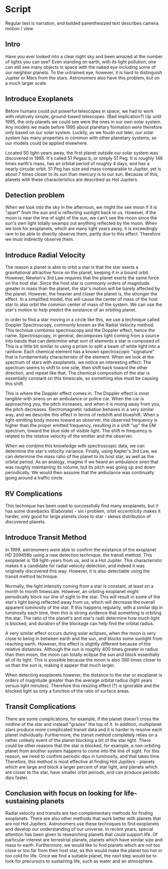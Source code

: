 # Script
Regular text is narration, and bolded parenthesized text describes camera motion / view

## Intro
Have you ever looked into a clear night sky and been amazed at the number of lights you can see? Even standing on earth, with its light pollution, 
one can still see many objects in space with the naked eye including some of our neighbor planets. To the untrained eye, however, it is hard to distinguish 
Jupiter or Mars from the stars. Astronomers also have this problem, but on a much larger scale.  

## Introduce Exoplanets
Before humans could put powerful telescopes in space, we had to work with relatively simple, ground-based telescopes. (Bad implication?) Up until 1995, 
the only planets we could see were the ones in our own solar system. Any models we made before 1995 about planetary formation were therefore only based
on our solar system. Luckily, as we foudn out later, our solar system has many properties in common with other planetary systems, so our models could be 
applied elsewhere. 

Located 50 light-years away, the first planet outside our solar system was discovered in 1995. It's called 51 Pegasi b, or simply 51 Peg. It is roughly
146 times earth's mass, has an orbital period of roughly 4 days, and has a nearly circular orbit. 51 Peg has size and mass comparable to Jupiter, yet 
is about 7 times closer to its sun than mercury is to our sun. Because of this, planets with these characteristics are described as Hot Jupiters. 

## Detection problem
When we look into the sky in the afternoon, we might the see moon if it is "apart" from the sun and is reflecting sunlight back to us. However, if the moon
is near the line of sight of the sun, we can't see the moon since the sun's own light totally swamps out anything reflected by the moon. When we look 
for exoplanets, which are many light years away, it is exceedingly rare to be able to directly observe them, partly due to this effect. Therefore we
must indirectly observe them. 

## Introduce Radial Velocity
The reason a planet is able to orbit a star is that the star exerts a gravitational attractive force on the planet, keeping it in a bound orbit.  
However, Newton's 3rd Law requires that the planet exerts the same force on the host star. Since the host star is commonly orders of magnitude greater
in mass than the planet, the star's motion will be barely affected by the planet. However, the heavier and closer the planet is, the stronger the effect.
In a simplified model, this will cause the center of mass of the host star to also orbit the common center of mass of the system. We can use the star's
motion to help predict the existance of an orbiting planet. 

In order to find a star moving in a circle like this, we use a technique called Doppler Spectroscopy, commonly known as the Radial Velocity method. 
This techniue combines spectroscopy and the Doppler effect, hence the name. Spectrospcopy, in general, decomposes light coming from a source into 
bands that can determine what sort of elements a star is composed of. This is a little bit similar to using a prism to split a beam of white light
into a rainbow. Each chemical element has a known spectroscopic "signature" that is fundamentally characteristic of the element. When we look at 
the spectrum of stars with exoplanets, we notice an interesting effect: The spectrum seems to shift to one side, then shift back toward the other
direction, and repeat like that. The chemical composition of the star is essentially constant on this timescale, so something else must be causing
this shift.

This is where the Doppler effect comes in. The Doppler effect is most tangible with sirens on an ambulance or police car. When the car is approaching 
you, the pitch increases, and when it is moing away from you, the pitch decreases. Electromagnetic radiation behaves in a very similar way, and we
describe this effect in terms of redshift and blueshift. When a light-emitting body moves toward an observer, the observed frequency is higher than
the proper emitted frequency, resulting in a shift "up" the EM spectrum, toward the blue side of visible light. The shift in frequency is related to 
the relative velocity of the emitter and the observer.

When we combine this knowledge with spectroscopic data, we can determine the star's velocity variance. Finally, using Kepler's 3rd Law, we can determine
the mass ratio of the planet to its host star, as well as the orbital period. As an analogy, imagine if we heard an ambulance siren that was roughly maintaining
its volume, but its pitch was going up and down periodically. We would then assume that the ambulance was continually going around a traffic circle. 
 
## RV Complications
This technique has been used to successfully find many exoplanets, but it has some drawbacks
(Elaborate) - sin i problem, orbit eccentricity makes it harder, only good for large planets close to star - skews distribution of discovered planets.



## Introduce Transit Method
In 1999, astronomers were able to confirm the existance of the exoplanet HD 209458b using a new detection technique, the transit method. This exoplanet
is 159 light-years from us, and is a Hot Jupiter. This characteristic makes it a candidate for radial velocity detection, and indeed it was originally
discovered this way. However, it is also detectable using the transit method technique.

Normally, the light intensity coming from a star is constant, at least on a month to month timescale. However, an orbiting exoplanet might periodically
block our line of sight to the star. This will result in some of the star's light being reflected away from us, which will decrease the overall apparent
luminosity of the star. If this happens regularly, with a similar dip in luminosity each time, then this is strong evidence that something is orbiting
the star. The ratio of the planet's and star's radii determine how much light is blocked, and duration of the blockage can help find the orbital radius.

A very similar effect occurs during solar eclipses, when the moon is very close to being in between earth and the sun, and blocks some sunlight from 
reaching earth. However, this effect is slightly different because of the relative distances. Although the sun is roughly 400 times greater in radius than
then moon, the moon can totally eclipse the sun and block essentially all of its light. This is possible because the moon is also 390 times closer to us
than the sun is, making it appear that much larger. 

When detecting exoplanets however, the distance to the star or exoplanet is orders of magnitude greater than the average orbital radius (light years versus
light minutes). Therefore this resizing effect (?) is ignorable and the blocked light as only a function of the ratio of surface areas.  

## Transit Complications
There are some complications, for example, if the planet doesn't cross the midline of the star and instead "grazes" the top of it. In addition, multiplanet
stars produce more complicated transit data and it is harder to resolve each planet individually. Furthermore, the transit method completely relies on a 
rather unlikely event of the planet blocking a bit of the star light. There could be other reasons that the star is blocked, for example, a non-orbiting 
planet from another system happens to come into the line of sight. For this reason, we need to confirm periodic dips in luminosity, and that takes time.
Therefore, this method is most effective at finding Hot Jupiters - planets which are large and block a larger percent of star light, and planets which are
closer to the star, have smaller orbit periods, and can produce periodic dips faster.
      
## Conclusion with focus on looking for life-sustaining planets
Radial velocity and transits are two complementary methods for finding exoplanets. There are also other methods that work better with planets that are not
Hot Jupiters. Astronomers use these techniques to find exoplanets and develop our understanding of our universe. In recent years, special attention has 
been given to researching planets that could support life. Of particular interest are terrestrial planets, planets which have similar size and mass to earth.
Furthermore, we would like to find planets which are not too close or too far from their host star, as this would make the planet too hot or too cold for life. 
Once we find a suitable planet, the next step would be to look for precursors to sustaining life, such as water and an atmosphere. 
